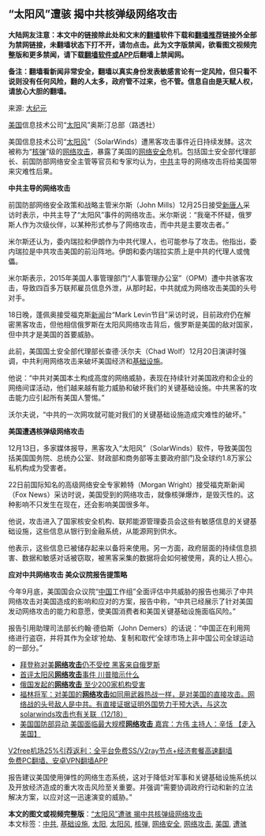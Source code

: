  <h2>“太阳风”遭骇 揭中共核弹级网络攻击</h2> <p class="notice"><b>大陆网友注意：本文中的链接除此处和文末的<a href="https://github.com/bannedbook/fanqiang" >翻墙</a>软件下载和<a href="https://github.com/killgcd/justmysocks/blob/master/README.md">翻墙推荐</a>链接外全部为禁网链接，未翻墙状态下打不开，请勿点击。此为文字版禁闻，欲看图文视频完整版和更多禁闻，请下载<a href="https://github.com/bannedbook/fanqiang">翻墙软件或APP</a>后翻墙上禁闻网。</p><p>备注：翻墙看新闻非常安全，翻墙以真实身份发表敏感言论有一定风险，但只看不说则没有任何风险，翻的人太多，政府管不过来，也不管。信息自由是天赋人权，请放心大胆的翻墙。</b></p>  <div class="entry"> <p>来源:&nbsp;<span class='wp_keywordlink_affiliate'><a href="http://www.epochtimes.com/" title="大纪元" target="_blank">大纪元</a></span>                                                </p> <p><a href="https://www.bannedbook.org/bnews/tag/%e7%be%8e%e5%9b%bd/" class="st_tag internal_tag" rel="tag" title="标签 美国 下的日志">美国</a>信息技术公司“<a href="https://www.bannedbook.org/bnews/tag/%e5%a4%aa%e9%98%b3/" class="st_tag internal_tag" rel="tag" title="标签 太阳 下的日志">太阳</a>风”奥斯汀总部（路透社）</p> <p>美国信息技术公司“<a href="https://www.bannedbook.org/bnews/tag/%E5%A4%AA%E9%98%B3%E9%A3%8E/" class="st_tag internal_tag" rel="tag" title="标签 太阳风 下的日志">太阳风</a>”（SolarWinds）遭黑客攻击事件近日持续发酵。这次被称为“<a href="https://www.bannedbook.org/bnews/tag/%e6%a0%b8%e5%bc%b9/" class="st_tag internal_tag" rel="tag" title="标签 核弹 下的日志">核弹</a>”级的<a href="https://www.bannedbook.org/bnews/tag/%E7%BD%91%E7%BB%9C%E6%94%BB%E5%87%BB/" class="st_tag internal_tag" rel="tag" title="标签 网络攻击 下的日志">网络攻击</a>，暴露了美国的<a href="https://www.bannedbook.org/bnews/tag/%e7%bd%91%e7%bb%9c%e5%ae%89%e5%85%a8/" class="st_tag internal_tag" rel="tag" title="标签 网络安全 下的日志">网络安全</a>危机。包括国土安全部代理部长、前国防部网络安全主管等官员和专家均认为，<a href="https://www.bannedbook.org/bnews/tag/%e4%b8%ad%e5%85%b1/" class="st_tag internal_tag" rel="tag" title="标签 中共 下的日志">中共</a>主导的网络攻击将给美国带来灾难性后果。</p> <p><strong>中共主导的网络攻击</strong></p> <p>前国防部网络安全政策和战略主管米尔斯（John Mills）12月25日接受<span class='wp_keywordlink_affiliate'><a href="https://www.ntdtv.com/" title="新唐人">新唐人</a></span>采访时表示，中共主导了“太阳风”事件的网络攻击。米尔斯说：“我毫不怀疑，俄罗斯人作为次级伙伴，以某种形式参与了网络攻击，而中共是主要攻击者。”</p>  <p>米尔斯还认为，委内瑞拉和伊朗作为中共代理人，也可能参与了攻击。他指出，委内瑞拉是中共攻击美国的前沿阵地。伊朗和委内瑞拉实质上是中共的代理人或傀儡。</p> <p>米尔斯表示，2015年美国人事管理部门“人事管理办公室”（OPM）遭中共骇客攻击，导致四百多万联邦雇员信息外泄，从那时起，中共就成为网络攻击美国的头号对手。</p> <p>18日晚，蓬佩奥接受福克斯<span class='wp_keywordlink_affiliate'><a href="https://www.bannedbook.org/" title="新闻">新闻</a></span>台“Mark Levin节目”采访时说，目前政府仍在解密黑客攻击，但他相信俄罗斯在太阳风网络攻击背后，俄罗斯是美国的敌对国家，但中共才是美国的首要威胁。</p> <p>此前，美国国土安全部代理部长查德‧沃尔夫（Chad Wolf）12月20日演讲时强调，中共利用网络攻击来破坏美国经济和<a href="https://www.bannedbook.org/bnews/tag/%E5%9F%BA%E7%A1%80%E8%AE%BE%E6%96%BD/" class="st_tag internal_tag" rel="tag" title="标签 基础设施 下的日志">基础设施</a>。</p> <p>他说：“中共对美国本土构成高度的网络威胁，表现在持续针对美国政府和企业的网络间谍活动，他们越来越有能力威胁和破坏我们的关键基础设施。中共黑客的攻击能力应引起所有美国人警惕。”</p>  <p>沃尔夫说，“中共的一次网攻就可能对我们的关键基础设施造成灾难性的破坏。”</p> <p><strong>美国遭遇核弹级网络攻击</strong></p> <p>12月13日，多家媒体报导，黑客攻入“太阳风”（SolarWinds）软件，导致美国包括美国国务院、总统办公室、财政部和商务部等主要政府部门及全球约1.8万家公私机构成为受害者。</p> <p>22日前国际知名的高级网络安全专家赖特（Morgan Wright）接受福克斯新闻（Fox News）采访时说，美国受到的网络攻击，就像核弹爆炸，是毁灭性的。这种影响不只发生在现在，还会影响美国很多年。</p> <p>他说，攻击进入了国家核安全机构、联邦能源管理委员会这些有敏感信息的关键基础设施，这些信息从银行到金融系统，从能源网到供水。</p>  <p>他表示，这些信息已被储存起来以备将来使用。另一方面，政府层面的持续信息损害、数据和敏感对话被窃取，被黑客采集的数据将会如何被使用，真的让人担心。</p> <p><strong>应对中共网络攻击 美众议院报告提策略</strong></p> <p>今年9月底，美国国会众议院“<span class='wp_keywordlink_affiliate'><a href="https://www.bannedbook.org/" title="中国" target="_blank">中国</a></span>工作组”全面评估中共威胁的报告也揭示了中共网络攻击对美国造成的影响和应对的方案，报告中称，“中共已经展示了针对美国发动网络攻击的能力和意愿，使美国消费者和美国关键基础设施面临风险。”</p> <p>报告引用助理司法部长约翰‧德伯斯（John Demers）的话说：“中国正在利用网络进行盗窃，并将其作为全球‘抢劫、复制和取代’全球市场上非中国公司全球运动的一部分。”</p> <ul class='op-related-articles' title='相关阅读'> <li><a href='https://www.bannedbook.org/bnews/comments/20201224/1453687.html' target='_blank'>拜登称对美<b>网络攻击</b>仍不受控 黑客来自俄罗斯</a></li> <li><a href='https://www.bannedbook.org/bnews/ssgc/20201221/1452089.html' target='_blank'>首评太阳风<b>网络攻击</b>事件 川普暗示什么</a></li> <li><a href='https://www.bannedbook.org/bnews/worldnews/20201220/1451698.html' target='_blank'>俄国发起的<b>网络攻击</b> 至少200家机构受害</a></li> <li><a href='https://www.bannedbook.org/bnews/bannedvideo/20201219/1451124.html' target='_blank'>福林将军：对美国的<b>网络攻击</b>如同用武器热战一样，是对美国的直接攻击。网络战的头号敌人是中共。有直接证据证明外国势力干预大选，与这次solarwinds攻击也有关联（12/18）</a></li> <li><a href='https://www.bannedbook.org/bnews/bannedvideo/20201219/1450907.html' target='_blank'>美国国防部异动 美国面临最大规模<b>网络攻击</b>  嘉宾：方伟  主持人：辛恬 【走入美国】</a></li> </ul> <p class="texttj"> <a href="https://github.com/bannedbook/fanqiang/wiki/V2ray%E6%9C%BA%E5%9C%BA" target="_blank">V2free机场25%引荐返利：全平台免费SS/V2ray节点+经济套餐高速翻墙</a><br/> <a href="https://github.com/bannedbook/fanqiang/wiki/%E7%A6%81%E9%97%BB%E7%BD%91%E5%AE%89%E5%8D%93%E7%BF%BB%E5%A2%99%E6%96%B0%E9%97%BBAPP" target="_blank">免费PC翻墙、安卓VPN翻墙APP</a></p><p>报告建议美国使用弹性的网络生态系统，这对于降低对军事和关键基础设施系统以及开放经济造成的重大攻击风险至关重要。并强调“需要协调政府行动和新的立法解决方案，以应对这一迅速演变的威胁。”</p> <a name='sharetosocial'></a>       <div><b>本文的图文或视频完整版</b>：<a href='https://www.bannedbook.org/bnews/cbnews/20201229/1457073.html'>“太阳风”遭骇 揭中共核弹级网络攻击</a></div>  </div><!--END ENTRY--> <div class="postfooter"> <div>本文标签：<a href="https://www.bannedbook.org/bnews/tag/%e4%b8%ad%e5%85%b1/" rel="tag">中共</a>, <a href="https://www.bannedbook.org/bnews/tag/%E5%9F%BA%E7%A1%80%E8%AE%BE%E6%96%BD/" rel="tag">基础设施</a>, <a href="https://www.bannedbook.org/bnews/tag/%e5%a4%aa%e9%98%b3/" rel="tag">太阳</a>, <a href="https://www.bannedbook.org/bnews/tag/%E5%A4%AA%E9%98%B3%E9%A3%8E/" rel="tag">太阳风</a>, <a href="https://www.bannedbook.org/bnews/tag/%e6%a0%b8%e5%bc%b9/" rel="tag">核弹</a>, <a href="https://www.bannedbook.org/bnews/tag/%e7%bd%91%e7%bb%9c%e5%ae%89%e5%85%a8/" rel="tag">网络安全</a>, <a href="https://www.bannedbook.org/bnews/tag/%E7%BD%91%E7%BB%9C%E6%94%BB%E5%87%BB/" rel="tag">网络攻击</a>, <a href="https://www.bannedbook.org/bnews/tag/%e7%be%8e%e5%9b%bd/" rel="tag">美国</a>, <a href="https://www.bannedbook.org/bnews/tag/%E9%81%AD%E9%AA%87/" rel="tag">遭骇</a></div>  </div><!--END POSTFOOTER--> 